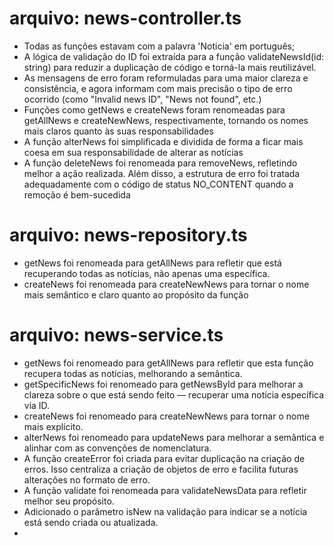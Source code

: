# arquivo: news-controller.ts
- Todas as funções estavam com a palavra 'Noticia' em português;
- A lógica de validação do ID foi extraída para a função validateNewsId(id: string) para reduzir a duplicação de código e torná-la mais reutilizável.
- As mensagens de erro foram reformuladas para uma maior clareza e consistência, e agora informam com mais precisão o tipo de erro ocorrido (como "Invalid news ID", "News not found", etc.)
- Funções como getNews e createNews foram renomeadas para getAllNews e createNewNews, respectivamente, tornando os nomes mais claros quanto às suas responsabilidades
- A função alterNews foi simplificada e dividida de forma a ficar mais coesa em sua responsabilidade de alterar as notícias
- A função deleteNews foi renomeada para removeNews, refletindo melhor a ação realizada. Além disso, a estrutura de erro foi tratada adequadamente com o código de status NO_CONTENT quando a remoção é bem-sucedida

# arquivo: news-repository.ts
- getNews foi renomeada para getAllNews para refletir que está recuperando todas as notícias, não apenas uma específica.
- createNews foi renomeada para createNewNews para tornar o nome mais semântico e claro quanto ao propósito da função

# arquivo: news-service.ts
- getNews foi renomeado para getAllNews para refletir que esta função recupera todas as notícias, melhorando a semântica.
- getSpecificNews foi renomeado para getNewsById para melhorar a clareza sobre o que está sendo feito — recuperar uma notícia específica via ID.
- createNews foi renomeado para createNewNews para tornar o nome mais explícito.
- alterNews foi renomeado para updateNews para melhorar a semântica e alinhar com as convenções de nomenclatura.
- A função createError foi criada para evitar duplicação na criação de erros. Isso centraliza a criação de objetos de erro e facilita futuras alterações no formato de erro.
- A função validate foi renomeada para validateNewsData para refletir melhor seu propósito.
- Adicionado o parâmetro isNew na validação para indicar se a notícia está sendo criada ou atualizada.
- 